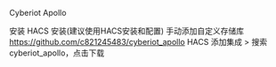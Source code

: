 Cyberiot Apollo

安装
HACS 安装(建议使用HACS安装和配置)
手动添加自定义存储库 https://github.com/c821245483/cyberiot_apollo
HACS 添加集成 > 搜索 cyberiot_apollo，点击下载
